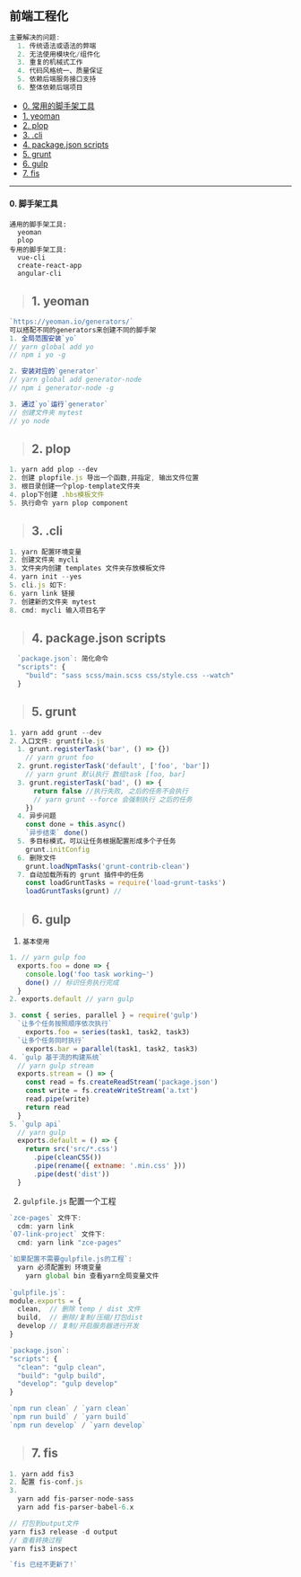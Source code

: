 
## 前端工程化
```java
主要解决的问题:
  1. 传统语法或语法的弊端
  2. 无法使用模块化/组件化
  3. 重复的机械式工作
  4. 代码风格统一、质量保证
  5. 依赖后端服务接口支持
  6. 整体依赖后端项目
```

- [0. 常用的脚手架工具](#0)
- [1. yeoman](#1)
- [2. plop](#2)
- [3. .cli](#3)
- [4. package.json scripts](#4)
- [5. grunt](#5)
- [6. gulp](#6)
- [7. fis](#7)
--------

#### <div id='0'>0. 脚手架工具</div>
```
通用的脚手架工具:
  yeoman
  plop
专用的脚手架工具:
  vue-cli
  create-react-app
  angular-cli
```

><h2 id='1'>1. yeoman</h2>
```js
`https://yeoman.io/generators/`
可以搭配不同的generators来创建不同的脚手架
1. 全局范围安装`yo`
// yarn global add yo
// npm i yo -g

2. 安装对应的`generator`
// yarn global add generator-node
// npm i generator-node -g 

3. 通过`yo`运行`generator`
// 创建文件夹 mytest
// yo node
```
><h2 id='2'>2. plop</h2>
```js
1. yarn add plop --dev
2. 创建 plopfile.js 导出一个函数,并指定, 输出文件位置
3. 根目录创建一个plop-template文件夹
4. plop下创建 .hbs模板文件
5. 执行命令 yarn plop component
 ```
><h2 id='3'>3. .cli</h2>
```js
1. yarn 配置环境变量
2. 创建文件夹 mycli
3. 文件夹内创建 templates 文件夹存放模板文件
4. yarn init --yes
5. cli.js 如下:
6. yarn link 链接
7. 创建新的文件夹 mytest
8. cmd: mycli 输入项目名字
```
><h2 id='4'>4. package.json scripts</h2>
```js
  `package.json`: 简化命令
  "scripts": {
    "build": "sass scss/main.scss css/style.css --watch"
  }
```
><h2 id='5'>5. grunt</h2>
```js
1. yarn add grunt --dev
2. 入口文件: gruntfile.js 
  1. grunt.registerTask('bar', () => {})  
    // yarn grunt foo
  2. grunt.registerTask('default', ['foo', 'bar']) 
    // yarn grunt 默认执行 数组task [foo, bar]
  3. grunt.registerTask('bad', () => {
      return false //执行失败, 之后的任务不会执行
      // yarn grunt --force 会强制执行 之后的任务
    })
  4. 异步问题
    const done = this.async()
    `异步结束` done()
  5. 多目标模式，可以让任务根据配置形成多个子任务
    grunt.initConfig
  6. 删除文件
    grunt.loadNpmTasks('grunt-contrib-clean')
  7. 自动加载所有的 grunt 插件中的任务
    const loadGruntTasks = require('load-grunt-tasks')
    loadGruntTasks(grunt) // 
```
><h2 id='6'>6. gulp</h2>
1. `基本使用`
```js
1. // yarn gulp foo
  exports.foo = done => {
    console.log('foo task working~')
    done() // 标识任务执行完成
  }
2. exports.default // yarn gulp

3. const { series, parallel } = require('gulp')
  `让多个任务按照顺序依次执行`
    exports.foo = series(task1, task2, task3)
  `让多个任务同时执行`
    exports.bar = parallel(task1, task2, task3)
4. `gulp 基于流的构建系统`
  // yarn gulp stream 
  exports.stream = () => {
    const read = fs.createReadStream('package.json')
    const write = fs.createWriteStream('a.txt')
    read.pipe(write)
    return read
  }
5. `gulp api`
  // yarn gulp
  exports.default = () => {
    return src('src/*.css')
      .pipe(cleanCSS())
      .pipe(rename({ extname: '.min.css' }))
      .pipe(dest('dist'))
  }
```
2. `gulpfile.js` 配置一个工程
```js
`zce-pages` 文件下:
  cdm: yarn link
`07-link-project` 文件下: 
  cmd: yarn link "zce-pages"

`如果配置不需要gulpfile.js的工程`: 
  yarn 必须配置到 环境变量
    yarn global bin 查看yarn全局变量文件
    
`gulpfile.js`:
module.exports = {
  clean,  // 删除 temp / dist 文件
  build,  // 删除/复制/压缩/打包dist
  develop // 复制/开启服务器进行开发
}

`package.json`:
"scripts": {
  "clean": "gulp clean",
  "build": "gulp build",
  "develop": "gulp develop"
}

`npm run clean` / `yarn clean`
`npm run build` / `yarn build`
`npm run develop` / `yarn develop`
```
><h2 id='7'>7. fis</h2>
```js
1. yarn add fis3 
2. 配置 fis-conf.js
3.
  yarn add fis-parser-node-sass 
  yarn add fis-parser-babel-6.x

// 打包到output文件
yarn fis3 release -d output
// 查看转换过程
yarn fis3 inspect 

`fis 已经不更新了!`
```